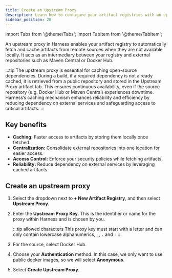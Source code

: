 ```yaml
---
title: Create an Upstream Proxy
description: Learn how to configure your artifact registries with an upstream proxy. 
sidebar_position: 20
---
```


import Tabs from '@theme/Tabs';
import TabItem from '@theme/TabItem';

An upstream proxy in Harness enables your artifact registry to automatically fetch and cache artifacts from remote sources when they are not available locally. It acts as an intermediary between your registry and external repositories such as Maven Central or Docker Hub.

:::tip
The upstream proxy is essential for caching open-source dependencies. During a build, if a required dependency is not already cached, it is retrieved from a public repository and stored in the Upstream Proxy artifact tab. This ensures continuous availability, even if the source repository (e.g. Docker Hub or Maven Central) experiences downtime. Harness’s caching mechanism enhances reliability and efficiency by reducing dependency on external services and safeguarding access to critical artifacts.
:::

## Key benefits
- **Caching:** Faster access to artifacts by storing them locally once fetched.
- **Centralization:** Consolidate external repositories into one location for easier access.
- **Access Control:** Enforce your security policies while fetching artifacts.
- **Reliability:** Reduce dependency on external services by leveraging cached artifacts.

## Create an upstream proxy

<Tabs>
<TabItem value="Interactive Guide">
<DocVideo src="https://app.tango.us/app/embed/e147bc05-70a1-4c65-b828-a12a422898c2" title="Creating an Upstream Proxy in Harness Artifact Registry" />
</TabItem>
<TabItem value="Step-by-step">

1. Select the dropdown next to **+ New Artifact Registry**, and then select **Upstream Proxy**.
2. Enter the **Upstream Proxy Key**. This is the identifier or name for the proxy within Harness and is chosen by you. 
   
   :::tip allowed characters
    This proxy key must start with a letter and can only contain lowercase alphanumerics, `_`, `.` and `-`
   :::

3. For the source, select Docker Hub.
4. Choose your **Authentication** method. In this case, we only want to use public docker images, so we will select **Anonymous**.
5. Select **Create Upstream Proxy**.
</TabItem>
</Tabs>